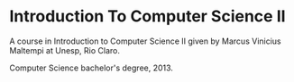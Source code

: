 # Introduction To Computer Science II
A course in Introduction to Computer Science II given by Marcus Vinicius Maltempi at Unesp, Rio Claro.

Computer Science bachelor's degree, 2013.
